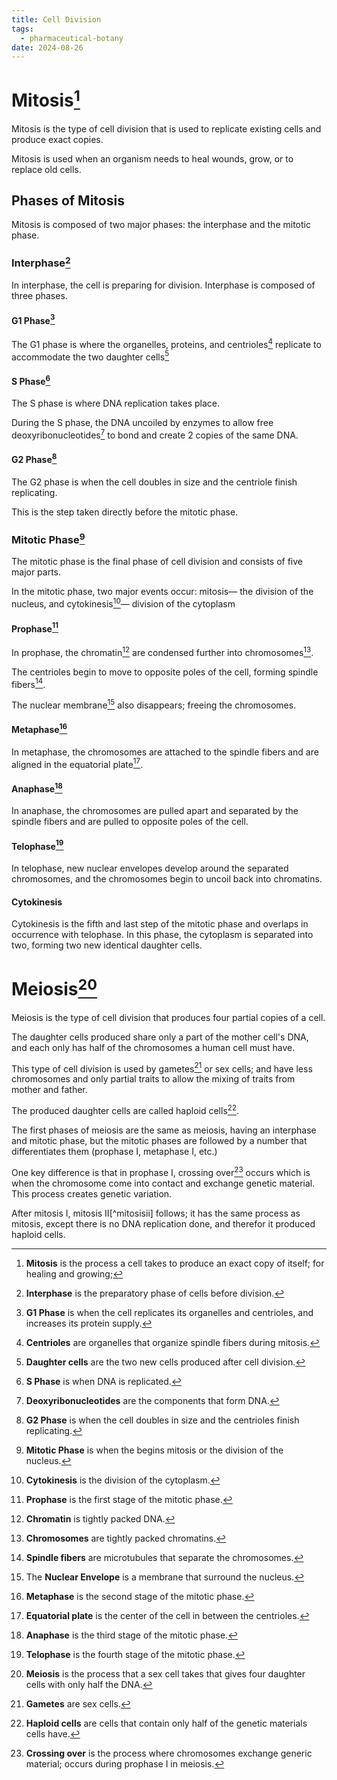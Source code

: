 ```yaml
---
title: Cell Division
tags:
  - pharmaceutical-botany
date: 2024-08-26
---
```

# Mitosis[^mitosis]
Mitosis is the type of cell division that is used to replicate existing cells and produce exact copies.

Mitosis is used when an organism needs to heal wounds, grow, or to replace old cells.

[^mitosis]: **Mitosis** is the process a cell takes to produce an exact copy of itself; for healing and growing;
## Phases of Mitosis
Mitosis is composed of two major phases: the interphase and the mitotic phase.
### Interphase[^interphasemit]
In interphase, the cell is preparing for division. Interphase is composed of three phases.

[^interphasemit]: **Interphase** is the preparatory phase of cells before division.
#### G1 Phase[^g1phasemit]
The G1 phase is where the organelles, proteins, and centrioles[^centrioles] replicate to accommodate the two daughter cells[^daughtercells]

[^centrioles]: **Centrioles** are organelles that organize spindle fibers during mitosis.
[^g1phasemit]: **G1 Phase** is when the cell replicates its organelles and centrioles, and increases its protein supply.
[^daughtercells]: **Daughter cells** are the two new cells produced after cell division.
#### S Phase[^sphasemit]
The S phase is where DNA replication takes place.

During the S phase, the DNA uncoiled by enzymes to allow free deoxyribonucleotides[^deoxyribonucleotides] to bond and create 2 copies of the same DNA.

[^deoxyribonucleotides]: **Deoxyribonucleotides** are the components that form DNA.
[^sphasemit]: **S Phase** is when DNA is replicated.
#### G2 Phase[^g2phasemit]
The G2 phase is when the cell doubles in size and the centriole finish replicating.

This is the step taken directly before the mitotic phase.

[^g2phasemit]: **G2 Phase** is when the cell doubles in size and the centrioles finish replicating.

### Mitotic Phase[^mitoticphase]
The mitotic phase is the final phase of cell division and consists of five major parts.

In the mitotic phase, two major events occur: mitosis— the division of the nucleus, and cytokinesis[^cytokinesis]— division of the cytoplasm

[^mitoticphase]: **Mitotic Phase** is when the begins mitosis or the division of the nucleus.
[^cytokinesis]: **Cytokinesis** is the division of the cytoplasm.

#### Prophase[^prophasemit]
In prophase, the chromatin[^chromatin] are condensed further into chromosomes[^chromosomes]. 

The centrioles begin to move to opposite poles of the cell, forming spindle fibers[^spindlefibers].

The nuclear membrane[^nuclearenvelope] also disappears; freeing the chromosomes.

[^spindlefibers]: **Spindle fibers** are microtubules that separate the chromosomes.
[^nuclearenvelope]: The **Nuclear Envelope** is a membrane that surround the nucleus.
[^prophasemit]: **Prophase** is the first stage of the mitotic phase.
[^chromatin]: **Chromatin** is tightly packed DNA.
[^chromosomes]: **Chromosomes** are tightly packed chromatins.
#### Metaphase[^metaphasemit]
In metaphase, the chromosomes are attached to the spindle fibers and are aligned in the equatorial plate[^equatorialplate].

[^equatorialplate]: **Equatorial plate** is the center of the cell in between the centrioles.
[^metaphasemit]: **Metaphase** is the second stage of the mitotic phase.
#### Anaphase[^anaphasemit]
In anaphase, the chromosomes are pulled apart and separated by the spindle fibers and are pulled to opposite poles of the cell.

[^anaphasemit]: **Anaphase** is the third stage of the mitotic phase.
#### Telophase[^telophasemit]
In telophase, new nuclear envelopes develop around the separated chromosomes, and the chromosomes begin to uncoil back into chromatins.

[^telophasemit]: **Telophase** is the fourth stage of the mitotic phase.
#### Cytokinesis
Cytokinesis is the fifth and last step of the mitotic phase and overlaps in occurrence with telophase. In this phase, the cytoplasm is separated into two, forming two new identical daughter cells.
# Meiosis[^meiosis]
Meiosis is the type of cell division that produces four partial copies of a cell.

The daughter cells produced share only a part of the mother cell's DNA, and each only has half of the chromosomes a human cell must have.

This type of cell division is used by gametes[^gametes] or sex cells; and have less chromosomes and only partial traits to allow the mixing of traits from mother and father.

The produced daughter cells are called haploid cells[^haploid].

[^haploid]: **Haploid cells** are cells that contain only half of the genetic materials cells have.
[^meiosis]: **Meiosis** is the process that a sex cell takes that gives four daughter cells with only half the DNA.
[^gametes]: **Gametes** are sex cells.

The first phases of meiosis are the same as meiosis, having an interphase and mitotic phase, but the mitotic phases are followed by a number that differentiates them (prophase I, metaphase I, etc.)

One key difference is that in prophase I, crossing over[^crossingover] occurs which is when the chromosome come into contact and exchange genetic material. This process creates genetic variation.

[^crossingover]: **Crossing over** is the process where chromosomes exchange generic material; occurs during prophase I in meiosis.

After mitosis I, mitosis II[^mitosisii] follows; it has the same process as mitosis, except there is no DNA replication done, and therefor it produced haploid cells.

[^mitotisii]: **Mitosis II** is the second phase of meiosis where the two daughter cells are divided into four haploid daughter cells.
